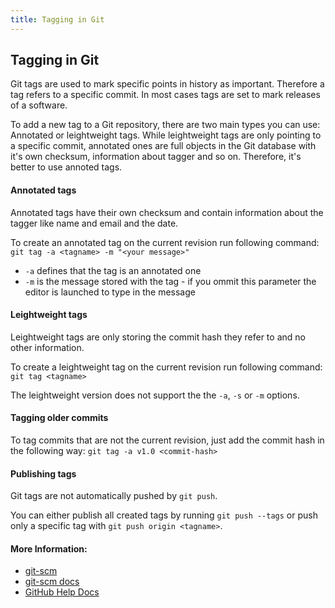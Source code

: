 ```yaml
---
title: Tagging in Git
---
```

## Tagging in Git

Git tags are used to mark specific points in history as important. Therefore a tag refers to a specific commit.
In most cases tags are set to mark releases of a software.

To add a new tag to a Git repository, there are two main types you can use: Annotated or leightweight tags.
While leightweight tags are only pointing to a specific commit, annotated ones are full objects in the Git database with it's own checksum, information about tagger and so on. Therefore, it's better to use annoted tags.

#### Annotated tags
Annotated tags have their own checksum and contain information about the tagger like name and email and the date.

To create an annotated tag on the current revision run following command:
`git tag -a <tagname> -m "<your message>"`

- `-a` defines that the tag is an annotated one
- `-m` is the message stored with the tag - if you ommit this parameter the editor is launched to type in the message

#### Leightweight tags
Leightweight tags are only storing the commit hash they refer to and no other information.

To create a leightweight tag on the current revision run following command:
`git tag <tagname>`

The leightweight version does not support the the `-a`, `-s` or `-m` options.

#### Tagging older commits
To tag commits that are not the current revision, just add the commit hash in the following way:
`git tag -a v1.0 <commit-hash>`

#### Publishing tags
Git tags are not automatically pushed by `git push`.

You can either publish all created tags by running `git push --tags` or push only a specific tag with `git push origin <tagname>`.

#### More Information:
- <a href="https://git-scm.com/book/en/v2/Git-Basics-Tagging" target="_blank">git-scm</a>
- <a href="https://git-scm.com/docs/git-tag" target="_blank">git-scm docs</a>
- <a href="https://help.github.com/articles/working-with-tags/" target="_blank">GitHub Help Docs</a>


